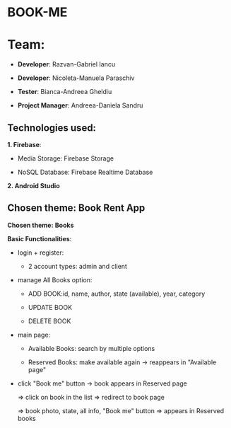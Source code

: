 # BOOK-ME

# Team:

- **Developer**: Razvan-Gabriel Iancu

- **Developer**: Nicoleta-Manuela Paraschiv

- **Tester**: Bianca-Andreea Gheldiu

- **Project Manager**: Andreea-Daniela Sandru

## Technologies used:

**1. Firebase**:

  - Media Storage: Firebase Storage
  
  - NoSQL Database: Firebase Realtime Database

**2. Android Studio**
 
 
## Chosen theme: **Book Rent App**

 **Chosen theme:** **Books**


 **Basic Functionalities**:
 
 - login + register: 
 
    - 2 account types: admin and client
 
 - manage All Books option:
 
    - ADD BOOK:id, name, author, state (available), year, category

    - UPDATE BOOK
    
    - DELETE  BOOK
  
  - main page:

    - Available Books: search by multiple options  
    
    - Reserved Books: make available again -> reappears in "Available page"
   

- click "Book me" button -> book appears in Reserved page

   => click on book in the list => redirect to book page
   
   => book photo, state, all info, "Book me" button => appears in Reserved books

